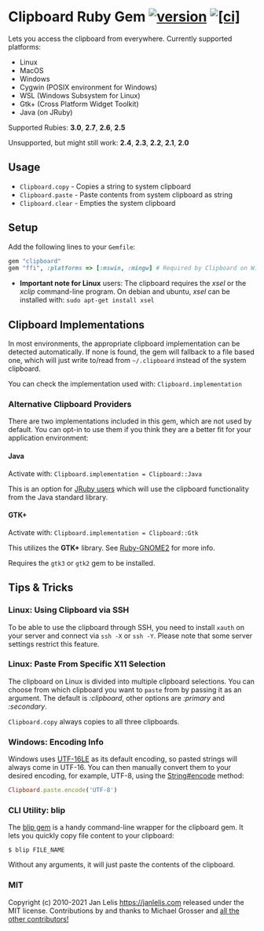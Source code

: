 # Clipboard Ruby Gem [![version](https://badge.fury.io/rb/clipboard.svg)](https://badge.fury.io/rb/clipboard) [![[ci]](https://github.com/janlelis/clipboard/workflows/Test/badge.svg)](https://github.com/janlelis/clipboard/actions?query=workflow%3ATest)

Lets you access the clipboard from everywhere. Currently supported platforms:

- Linux
- MacOS
- Windows
- Cygwin (POSIX environment for Windows)
- WSL (Windows Subsystem for Linux)
- Gtk+ (Cross Platform Widget Toolkit)
- Java (on JRuby)

Supported Rubies: **3.0**, **2.7**, **2.6**, **2.5**

Unsupported, but might still work: **2.4**, **2.3**, **2.2**, **2.1**, **2.0**

## Usage

* `Clipboard.copy` - Copies a string to system clipboard
* `Clipboard.paste` - Paste contents from system clipboard as string
* `Clipboard.clear` - Empties the system clipboard

## Setup

Add the following lines to your `Gemfile`:

```ruby
gem "clipboard"
gem "ffi", :platforms => [:mswin, :mingw] # Required by Clipboard on Windows
```

- **Important note for Linux** users: The clipboard requires the *xsel* or the *xclip* command-line program. On debian and ubuntu, *xsel* can be installed with: `sudo apt-get install xsel`

## Clipboard Implementations

In most environments, the appropriate clipboard implementation can be detected automatically. If none is found, the gem will fallback to a file based one, which will just write to/read from `~/.clipboard` instead of the system clipboard.

You can check the implementation used with: `Clipboard.implementation`

### Alternative Clipboard Providers

There are two implementations included in this gem, which are not used by default. You can opt-in to use them if you think they are a better fit for your application environment:

#### Java

Activate with: `Clipboard.implementation = Clipboard::Java`

This is an option for [JRuby users](https://www.jruby.org/) which will use the clipboard functionality from the Java standard library.

#### GTK+

Activate with: `Clipboard.implementation = Clipboard::Gtk`

This utilizes the **GTK+** library. See [Ruby-GNOME2](https://github.com/ruby-gnome2/ruby-gnome2#ruby-gnome2) for more info.

Requires the `gtk3` or `gtk2` gem to be installed.

## Tips & Tricks

### Linux: Using Clipboard via SSH

To be able to use the clipboard through SSH, you need to install `xauth` on your server and connect via `ssh -X` or `ssh -Y`. Please note that some server settings restrict this feature.

### Linux: Paste From Specific X11 Selection

The clipboard on Linux is divided into multiple clipboard selections. You can choose from which clipboard you want to `paste` from by
passing it as an argument. The default is *:clipboard*, other options are *:primary* and *:secondary*.

`Clipboard.copy` always copies to all three clipboards.

### Windows: Encoding Info

Windows uses [UTF-16LE](https://en.wikipedia.org/wiki/UTF-16) as its default encoding, so pasted strings will always come in UTF-16. You can then manually convert them to your desired encoding, for example, UTF-8, using the [String#encode](ruby-doc.org/core-2.3.0/String.html#method-i-encode) method:

```ruby
Clipboard.paste.encode('UTF-8')
```

### CLI Utility: blip

The [blip gem]((https://gist.github.com/janlelis/781835)) is a handy command-line wrapper for the clipboard gem. It lets you quickly copy file content to your clipboard:

```
$ blip FILE_NAME
```

Without any arguments, it will just paste the contents of the clipboard.

### MIT

Copyright (c) 2010-2021 Jan Lelis <https://janlelis.com> released under the MIT license. Contributions by and thanks to Michael Grosser and [all the other contributors!](https://github.com/janlelis/clipboard/graphs/contributors)
